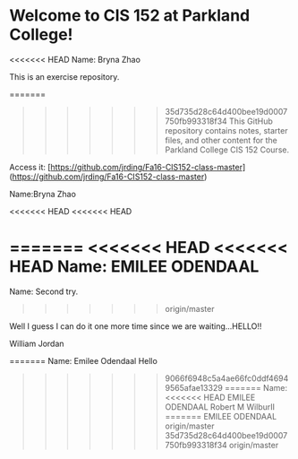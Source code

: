 # Welcome to CIS 152 at Parkland College!

<<<<<<< HEAD
Name: Bryna Zhao

This is an exercise repository.

=======
>>>>>>> 35d735d28c64d400bee19d0007750fb993318f34
This GitHub repository contains notes, starter files, and other content for the Parkland College CIS 152 Course.

Access it: [https://github.com/jrding/Fa16-CIS152-class-master] (https://github.com/jrding/Fa16-CIS152-class-master)

Name:Bryna Zhao

<<<<<<< HEAD
<<<<<<< HEAD




=======
<<<<<<< HEAD
<<<<<<< HEAD
Name:
EMILEE ODENDAAL
=======
Name: Second try.
>>>>>>> origin/master













Well I guess I can do it one more time since we are waiting...HELLO!!









William Jordan

=======
Name: Emilee Odendaal Hello
>>>>>>> 9066f6948c5a4ae66fc0ddf46949565afae13329
=======
Name:
<<<<<<< HEAD
EMILEE ODENDAAL Robert M WilburII
=======
EMILEE ODENDAAL
>>>>>>> origin/master
>>>>>>> 35d735d28c64d400bee19d0007750fb993318f34
>>>>>>> origin/master
